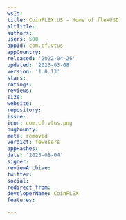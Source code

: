 ```yaml
---
wsId: 
title: CoinFLEX.US - Home of flexUSD
altTitle: 
authors: 
users: 500
appId: com.cf.vtus
appCountry: 
released: '2022-04-26'
updated: '2023-03-08'
version: '1.0.13'
stars: 
ratings: 
reviews: 
size: 
website: 
repository: 
issue: 
icon: com.cf.vtus.png
bugbounty: 
meta: removed
verdict: fewusers
appHashes: 
date: '2023-08-04'
signer: 
reviewArchive: 
twitter: 
social: 
redirect_from: 
developerName: CoinFLEX
features: 

---
```


